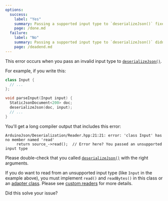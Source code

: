 ```yaml
---
options:
  success:
    label: "Yes"
    summary: Passing a supported input type to `deserializeJson()` fixed the issue
    page: /done.md
  failure:
    label: "No"
    summary: Passing a supported input type to `deserializeJson()` didn't fix the issue
    page: /deadend.md
---
```


This error occurs when you pass an invalid input type to [`deserializeJson()`](/v6/api/json/deserializejson/).

For example, if you write this:

```c++
class Input {
  // ...
};

void parseInput(Input input) {
  StaticJsonDocument<200> doc;
  deserializeJson(doc, input);
  // ...
}
```

You'll get a long compiler output that includes this error:

```text
ArduinoJson/Deserialization/Reader.hpp:21:21: error: 'class Input' has no member named 'read'
     return source_->read();  // Error here? You passed an unsupported input type
```

Please double-check that you called [`deserializeJson()`](/v6/api/json/deserializejson/) with the right arguments.

If you do want to read from an unsupported input type (like `Input` in the example above), you must implement `read()` and `readBytes()` in this class or an [adapter class](https://en.wikipedia.org/wiki/Adapter_pattern).
Please see [custom readers](/v6/api/json/deserializejson/#custom-reader) for more details.

Did this solve your issue?
